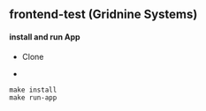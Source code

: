 ## frontend-test (Gridnine Systems)

#### install and run App

- Clone

- 

```
make install
make run-app
```
